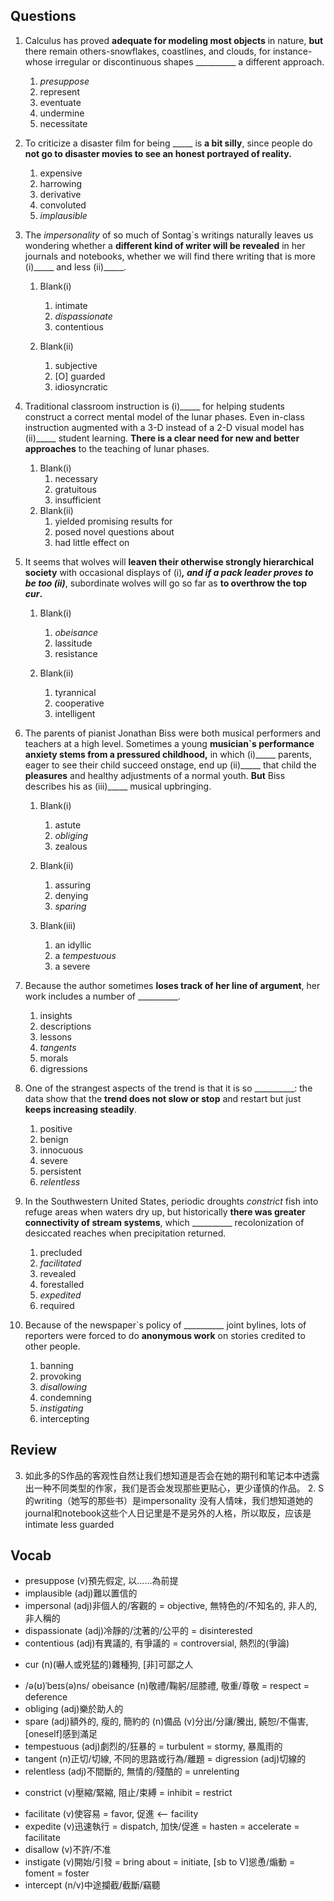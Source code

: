 ## Questions

1. Calculus has proved **adequate for modeling most objects** in nature, **but** there remain others-snowflakes, coastlines, and clouds, for instance-whose irregular or discontinuous shapes __________ a different approach.
	1. *presuppose*
	1. represent
	1. eventuate
	1. undermine
	1. necessitate

2. To criticize a disaster film for being _____ is **a bit silly**, since people do **not go to disaster movies to see an honest portrayed of reality.**
	1. expensive
	1. harrowing
	1. derivative
	1. convoluted
	1. *implausible*

3. The *impersonality* of so much of Sontag`s writings naturally leaves us wondering whether a **different kind of writer will be revealed** in her journals and notebooks, whether we will find there writing that is more (i)_____ and less (ii)_____.
	1. Blank(i)
		1. intimate
		1. *dispassionate*
		1. contentious
	
	2. Blank(ii)
		1. subjective
		1. [O] guarded
		1. idiosyncratic

4. Traditional classroom instruction is (i)_____ for helping students construct a correct mental model of the lunar phases. Even in-class instruction augmented with a 3-D instead of a 2-D visual model has (ii)_____ student learning. **There is a clear need for new and better approaches** to the teaching of lunar phases.
	1. Blank(i)
		1. necessary
		1. gratuitous
		1. insufficient
	2. Blank(ii)
		1. yielded promising results for
		1. posed novel questions about
		1. had little effect on

5. It seems that wolves will **leaven their otherwise strongly hierarchical society** with occasional displays of (i)_____, and if a pack leader proves to be too (ii)_____, subordinate wolves will go so far as **to overthrow the top *cur*.**
	1. Blank(i)
		1. *obeisance*
		1. lassitude
		1. resistance
	
	2. Blank(ii)
		1. tyrannical
		1. cooperative
		1. intelligent

6. The parents of pianist Jonathan Biss were both musical performers and teachers at a high level. Sometimes a young **musician`s performance anxiety stems from a pressured childhood,** in which (i)_____ parents, eager to see their child succeed onstage, end up (ii)_____ that child the **pleasures** and healthy adjustments of a normal youth. **But** Biss describes his as (iii)_____ musical upbringing.
	1. Blank(i)
		1. astute
		1. *obliging*
		1. zealous
	
	2. Blank(ii)
		1. assuring
		1. denying
		1. *sparing*
	
	3. Blank(iii)
		1. an idyllic
		1. a *tempestuous*
		1. a severe

7. Because the author sometimes **loses track of her line of argument**, her work includes a number of __________.
	1. insights
	1. descriptions
	1. lessons
	1. *tangents*
	1. morals
	1. digressions

8. One of the strangest aspects of the trend is that it is so __________: the data show that the **trend does not slow or stop** and restart but just **keeps increasing steadily**.
	1. positive
	1. benign
	1. innocuous
	1. severe
	1. persistent
	1. *relentless*

9. In the Southwestern United States, periodic droughts *constrict* fish into refuge areas when waters dry up, but historically **there was greater connectivity of stream systems**, which __________ recolonization of desiccated reaches when precipitation returned.
	1. precluded
	1. *facilitated*
	1. revealed
	1. forestalled
	1. *expedited*
	1. required

10. Because of the newspaper`s policy of __________ joint bylines, lots of reporters were forced to do **anonymous work** on stories credited to other people.
	1. banning
	1. provoking
	1. *disallowing*
	1. condemning
	1. *instigating*
	1. intercepting

## Review
3. 如此多的S作品的客观性自然让我们想知道是否会在她的期刊和笔记本中透露出一种不同类型的作家，我们是否会发现那些更贴心，更少谨慎的作品。
	2. S的writing（她写的那些书）是impersonality 没有人情味，我们想知道她的journal和notebook这些个人日记里是不是另外的人格，所以取反，应该是intimate less guarded

## Vocab
+ presuppose (v)預先假定, 以……為前提
+ implausible (adj)難以置信的
+ impersonal (adj)非個人的/客觀的 = objective, 無特色的/不知名的, 非人的, 非人稱的
+ dispassionate (adj)冷靜的/沈著的/公平的 = disinterested
+ contentious (adj)有異議的, 有爭議的 = controversial, 熱烈的(爭論) 
- cur (n)(嚇人或兇猛的)雜種狗, [非]可鄙之人
+ /ə(ʊ)ˈbeɪs(ə)ns/ obeisance (n)敬禮/鞠躬/屈膝禮, 敬重/尊敬 = respect = deference
+ obliging (adj)樂於助人的
+ spare (adj)額外的, 瘦的, 簡約的 (n)備品 (v)分出/分讓/騰出, 饒恕/不傷害, [oneself]感到滿足
+ tempestuous (adj)劇烈的/狂暴的 = turbulent = stormy, 暴風雨的
+ tangent (n)正切/切線, 不同的思路或行為/離題 = digression (adj)切線的
+ relentless (adj)不間斷的, 無情的/殘酷的 = unrelenting
- constrict (v)壓縮/緊縮, 阻止/束縛 = inhibit = restrict
+ facilitate (v)使容易 = favor, 促進 <-- facility
+ expedite (v)迅速執行 = dispatch, 加快/促進 = hasten = accelerate = facilitate
+ disallow (v)不許/不准
+ instigate (v)開始/引發 = bring about = initiate, [sb to V]慫恿/煽動 = foment = foster
+ intercept (n/v)中途攔截/截斷/竊聽

